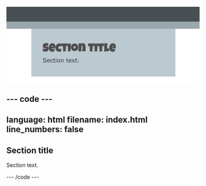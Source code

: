 ![A full width section.](images/full-width-section.png)

## --- code ---

language: html
filename: index.html
line_numbers: false
--------------------------------------------------------

<section>
    <h2>Section title</h2>
    <p>Section text.</p>
</section>

\--- /code ---

